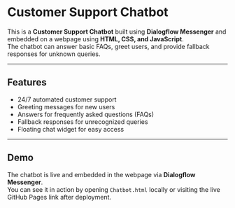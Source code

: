# Customer Support Chatbot

This is a **Customer Support Chatbot** built using **Dialogflow Messenger** and embedded on a webpage using **HTML, CSS, and JavaScript**.  
The chatbot can answer basic FAQs, greet users, and provide fallback responses for unknown queries.  

---

## **Features**
- 24/7 automated customer support
- Greeting messages for new users
- Answers for frequently asked questions (FAQs)
- Fallback responses for unrecognized queries
- Floating chat widget for easy access

---

## **Demo**
The chatbot is live and embedded in the webpage via **Dialogflow Messenger**.  
You can see it in action by opening `Chatbot.html` locally or visiting the live GitHub Pages link after deployment.


